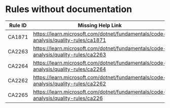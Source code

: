 # Rules without documentation

Rule ID | Missing Help Link | Title |
--------|-------------------|-------|
CA1871 | <https://learn.microsoft.com/dotnet/fundamentals/code-analysis/quality-rules/ca1871> | Do not pass a nullable struct to 'ArgumentNullException.ThrowIfNull' |
CA2263 | <https://learn.microsoft.com/dotnet/fundamentals/code-analysis/quality-rules/ca2263> | Prefer generic overload when type is known |
CA2264 | <https://learn.microsoft.com/dotnet/fundamentals/code-analysis/quality-rules/ca2264> | Do not pass a non-nullable value to 'ArgumentNullException.ThrowIfNull' |
CA2262 | <https://learn.microsoft.com/dotnet/fundamentals/code-analysis/quality-rules/ca2262> | Set 'MaxResponseHeadersLength' properly |
CA2265 | <https://learn.microsoft.com/dotnet/fundamentals/code-analysis/quality-rules/ca226> | Do not compare Span\<T> to 'null' |
